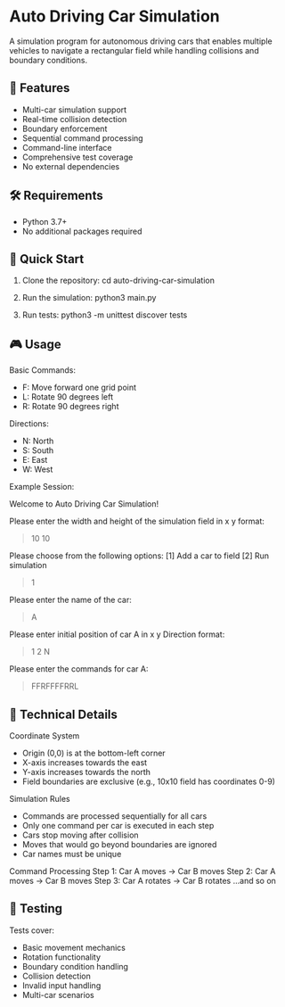 # Auto Driving Car Simulation

A simulation program for autonomous driving cars that enables multiple vehicles to navigate a rectangular field while handling collisions and boundary conditions.

## 🚀 Features

- Multi-car simulation support
- Real-time collision detection
- Boundary enforcement
- Sequential command processing
- Command-line interface
- Comprehensive test coverage
- No external dependencies

## 🛠️ Requirements

- Python 3.7+
- No additional packages required


## 🚗 Quick Start

1. Clone the repository:
cd auto-driving-car-simulation

2. Run the simulation:
python3 main.py

3. Run tests:
python3 -m unittest discover tests 

## 🎮 Usage
Basic Commands:

- F: Move forward one grid point
- L: Rotate 90 degrees left
- R: Rotate 90 degrees right

Directions:

- N: North
- S: South
- E: East
- W: West

Example Session:

Welcome to Auto Driving Car Simulation!

Please enter the width and height of the simulation field in x y format:
> 10 10

Please choose from the following options:
[1] Add a car to field
[2] Run simulation
> 1

Please enter the name of the car:
> A

Please enter initial position of car A in x y Direction format:
> 1 2 N

Please enter the commands for car A:
> FFRFFFFRRL

## 🔧 Technical Details
Coordinate System
- Origin (0,0) is at the bottom-left corner
- X-axis increases towards the east
- Y-axis increases towards the north
- Field boundaries are exclusive (e.g., 10x10 field has coordinates 0-9)

Simulation Rules
- Commands are processed sequentially for all cars
- Only one command per car is executed in each step
- Cars stop moving after collision
- Moves that would go beyond boundaries are ignored
- Car names must be unique

Command Processing
Step 1: Car A moves → Car B moves
Step 2: Car A moves → Car B moves
Step 3: Car A rotates → Car B rotates
...and so on

## 🧪 Testing
Tests cover:

- Basic movement mechanics
- Rotation functionality
- Boundary condition handling
- Collision detection
- Invalid input handling
- Multi-car scenarios




